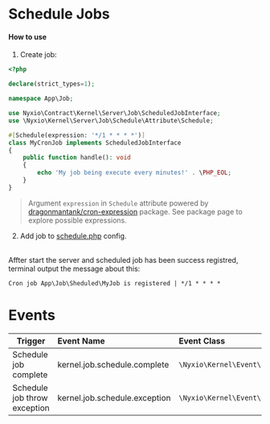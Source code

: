 # Schedule Jobs

#### How to use
1. Create job:
```php
<?php

declare(strict_types=1);

namespace App\Job;

use Nyxio\Contract\Kernel\Server\Job\ScheduledJobInterface;
use \Nyxio\Kernel\Server\Job\Schedule\Attribute\Schedule;

#[Schedule(expression: '*/1 * * * *')]
class MyCronJob implements ScheduledJobInterface
{
    public function handle(): void
    {
        echo 'My job being execute every minutes!' . \PHP_EOL;
    }
}
```
> Argument `expression` in `Schedule` attribute powered by [dragonmantank/cron-expression](https://github.com/dragonmantank/cron-expression) package. See package page to explore possible expressions.

2. Add job to [schedule.php](configuration.md#schedulephp) config.

<br>Affter start the server and scheduled job has been success registred, terminal output the message about this:

```Cron job App\Job\Sheduled\MyJob is registered | */1 * * * *```


# Events

| Trigger                       | Event Name                                    | Event Class                  |
|-------------------------------|:----------------------------------|:-----------------------------------------|
| Schedule job complete         | kernel.job.schedule.complete      | `\Nyxio\Kernel\Event\ScheduleComplete`   |
| Schedule job throw exception  | kernel.job.schedule.exception     | `\Nyxio\Kernel\Event\ScheduleException`  |

